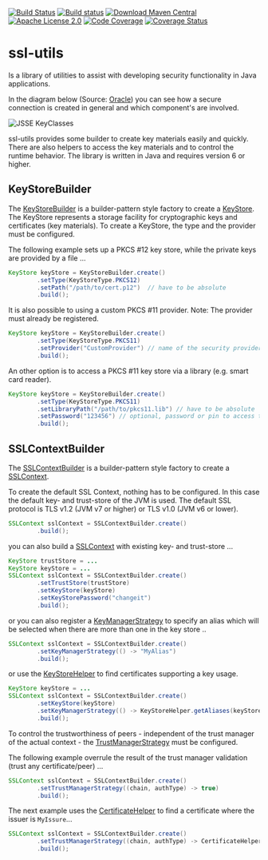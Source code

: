 [![Build Status](https://travis-ci.org/j3t/ssl-utils.svg?branch=master)](https://travis-ci.org/j3t/ssl-utils)
[![Build status](https://ci.appveyor.com/api/projects/status/pr53x6w9i7bnghwv/branch/master?svg=true)](https://ci.appveyor.com/project/j3t/ssl-utils/branch/master)
[![Download Maven Central](https://img.shields.io/badge/maven--central-deployed-blue.svg)](http://search.maven.org/#search%7Cga%7C1%7Cg%3A%22com.github.j3t%22%20AND%20a%3A%22ssl-utils%22)
[![Apache License 2.0](https://img.shields.io/badge/license-Apache%202.0-green.svg)](https://github.com/j3t/ssl-utils/blob/master/LICENSE)
[![Code Coverage](https://img.shields.io/codecov/c/github/j3t/ssl-utils/master.svg)](https://codecov.io/github/j3t/ssl-utils?branch=master)
[![Coverage Status](https://coveralls.io/repos/github/j3t/ssl-utils/badge.svg)](https://coveralls.io/github/j3t/ssl-utils)

# ssl-utils
Is a library of utilities to assist with developing security functionality in Java applications.

In the diagram below (Source: [Oracle](http://docs.oracle.com/javase/7/docs/technotes/guides/security/jsse/JSSERefGuide.html)) you can see how a secure connection is created in general and which component's are involved.

![JSSE KeyClasses](http://docs.oracle.com/javase/7/docs/technotes/guides/security/jsse/classes1.jpg)

ssl-utils provides some builder to create key materials easily and quickly. There are also helpers to access the key materials and to control the runtime behavior. The library is written in Java and requires version 6 or higher.

## KeyStoreBuilder
The [KeyStoreBuilder](src/main/java/com/github/j3t/ssl/utils/KeyStoreBuilder.java) is a builder-pattern style factory to create a [KeyStore](http://docs.oracle.com/javase/7/docs/api/java/security/KeyStore.html). The KeyStore represents a storage facility for cryptographic keys and certificates (key materials). To create a KeyStore, the type and the provider must be configured.

The following example sets up a PKCS #12 key store, while the private keys are provided by a file ...
```java
KeyStore keyStore = KeyStoreBuilder.create()
		.setType(KeyStoreType.PKCS12)
		.setPath("/path/to/cert.p12")  // have to be absolute
		.build();
```

It is also possible to using a custom PKCS #11 provider. Note: The provider must already be registered.
```java
KeyStore keyStore = KeyStoreBuilder.create()
		.setType(KeyStoreType.PKCS11)
		.setProvider("CustomProvider") // name of the security provider
		.build();
```

An other option is to access a PKCS #11 key store via a library (e.g. smart card reader).
```java
KeyStore keyStore = KeyStoreBuilder.create()
		.setType(KeyStoreType.PKCS11)
		.setLibraryPath("/path/to/pkcs11.lib") // have to be absolute
		.setPassword("123456") // optional, password or pin to access the store
		.build();
```

## SSLContextBuilder
The [SSLContextBuilder](src/main/java/com/github/j3t/ssl/utils/SSLContextBuilder.java) is a builder-pattern style factory to create a [SSLContext](http://docs.oracle.com/javase/7/docs/api/javax/net/ssl/SSLContext.html).

To create the default SSL Context, nothing has to be configured. In this case the default key- and trust-store of the JVM is used. The default SSL protocol is TLS v1.2 (JVM v7 or higher) or TLS v1.0 (JVM v6 or lower).
```java
SSLContext sslContext = SSLContextBuilder.create()
		.build();
```

you can also build a [SSLContext](http://docs.oracle.com/javase/7/docs/api/javax/net/ssl/SSLContext.html) with existing key- and trust-store ...
```java
KeyStore trustStore = ...
KeyStore keyStore = ...
SSLContext sslContext = SSLContextBuilder.create()
		.setTrustStore(trustStore)
		.setKeyStore(keyStore)
		.setKeyStorePassword("changeit")
		.build();
```

or you can also register a [KeyManagerStrategy](src/main/java/com/github/j3t/ssl/utils/strategy/KeyManagerStrategy.java) to specify an alias which will be selected when there are more than one in the key store ..
```java
SSLContext sslContext = SSLContextBuilder.create()
		.setKeyManagerStrategy(() -> "MyAlias")
		.build();
```

or use the [KeyStoreHelper](src/main/java/com/github/j3t/ssl/utils/KeyStoreHelper.java) to find certificates supporting a key usage.
```java
KeyStore keyStore = ...
SSLContext sslContext = SSLContextBuilder.create()
		.setKeyStore(keyStore)
		.setKeyManagerStrategy(() -> KeyStoreHelper.getAliases(keyStore, DIGITAL_SIGNATURE)[0])
		.build();
```

To control the trustworthiness of peers - independent of the trust manager of the actual context - the [TrustManagerStrategy](src/main/java/com/github/j3t/ssl/utils/strategy/TrustManagerStrategy.java) must be configured.

The following example overrule the result of the trust manager validation (trust any certificate/peer) ...
```java
SSLContext sslContext = SSLContextBuilder.create()
		.setTrustManagerStrategy((chain, authType) -> true)
		.build();
```

The next example uses the [CertificateHelper](src/main/java/com/github/j3t/ssl/utils/CertificateHelper.java) to find a certificate where the issuer is `MyIssure`...
```java
SSLContext sslContext = SSLContextBuilder.create()
		.setTrustManagerStrategy((chain, authType) -> CertificateHelper.getIssuers(chain).contains("CN=MyIssuer"))
		.build();
```


